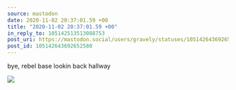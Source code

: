```yaml
---
source: mastodon
date: 2020-11-02 20:37:01.59 +00
title: "2020-11-02 20:37:01.59 +00"
in_reply_to: 105142513513088753
post_uri: https://mastodon.social/users/gravely/statuses/105142643692652580
post_id: 105142643692652580
---
```

bye, rebel base lookin back hallway


![](/images/105142643652812432.jpg)

